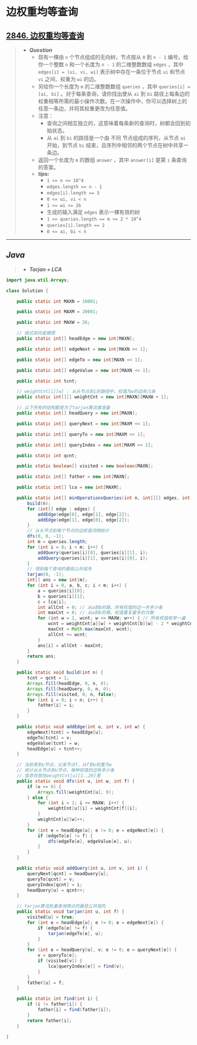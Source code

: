 # 边权重均等查询

## [2846. 边权重均等查询](https://leetcode.cn/problems/minimum-edge-weight-equilibrium-queries-in-a-tree/)

> - ***Question***
>   - 现有一棵由 `n` 个节点组成的无向树，节点按从 `0` 到 `n - 1` 编号。给你一个整数 `n` 和一个长度为 `n - 1` 的二维整数数组 `edges` ，其中 `edges[i] = [ui, vi, wi]` 表示树中存在一条位于节点 `ui` 和节点 `vi` 之间、权重为 `wi` 的边。
>   - 另给你一个长度为 `m` 的二维整数数组 `queries` ，其中 `queries[i] = [ai, bi]` 。对于每条查询，请你找出使从 `ai` 到 `bi` 路径上每条边的权重相等所需的最小操作次数。在一次操作中，你可以选择树上的任意一条边，并将其权重更改为任意值。
>   - 注意：
>     - 查询之间相互独立的，这意味着每条新的查询时，树都会回到初始状态。
>     - 从 `ai` 到 `bi` 的路径是一个由 不同 节点组成的序列，从节点 `ai` 开始，到节点 `bi` 结束，且序列中相邻的两个节点在树中共享一条边。
>   - 返回一个长度为 `m` 的数组 `answer` ，其中 `answer[i]` 是第 `i` 条查询的答案。
>   - ***tips:***
>     - `1 <= n <= 10^4`
>     - `edges.length == n - 1`
>     - `edges[i].length == 3`
>     - `0 <= ui, vi < n`
>     - `1 <= wi <= 26`
>     - 生成的输入满足 `edges` 表示一棵有效的树
>     - `1 <= queries.length == m <= 2 * 10^4`
>     - `queries[i].length == 2`
>     - `0 <= ai, bi < n`

---

## *Java*

> - ***Tarjan + LCA***

```java
import java.util.Arrays;

class Solution {

    public static int MAXN = 10001;

    public static int MAXM = 20001;

    public static int MAXW = 26;

    // 链式前向星建图
    public static int[] headEdge = new int[MAXN];

    public static int[] edgeNext = new int[MAXN << 1];

    public static int[] edgeTo = new int[MAXN << 1];

    public static int[] edgeValue = new int[MAXN << 1];

    public static int tcnt;

    // weightCnt[i][w] : 从头节点到i的路径中，权值为w的边有几条
    public static int[][] weightCnt = new int[MAXN][MAXW + 1];

    // 以下所有的结构都是为了tarjan算法做准备
    public static int[] headQuery = new int[MAXN];

    public static int[] queryNext = new int[MAXM << 1];

    public static int[] queryTo = new int[MAXM << 1];

    public static int[] queryIndex = new int[MAXM << 1];

    public static int qcnt;

    public static boolean[] visited = new boolean[MAXN];

    public static int[] father = new int[MAXN];

    public static int[] lca = new int[MAXM];

    public static int[] minOperationsQueries(int n, int[][] edges, int[][] queries) {
        build(n);
        for (int[] edge : edges) {
            addEdge(edge[0], edge[1], edge[2]);
            addEdge(edge[1], edge[0], edge[2]);
        }
        // 从头节点到每个节点的边权值词频统计
        dfs(0, 0, -1);
        int m = queries.length;
        for (int i = 0; i < m; i++) {
            addQuery(queries[i][0], queries[i][1], i);
            addQuery(queries[i][1], queries[i][0], i);
        }
        // 得到每个查询的最低公共祖先
        tarjan(0, -1);
        int[] ans = new int[m];
        for (int i = 0, a, b, c; i < m; i++) {
            a = queries[i][0];
            b = queries[i][1];
            c = lca[i];
            int allCnt = 0; // 从a到b的路，所有权值的边一共多少条
            int maxCnt = 0; // 从a到b的路，权值重复最多的次数
            for (int w = 1, wcnt; w <= MAXW; w++) { // 所有权值枚举一遍
                wcnt = weightCnt[a][w] + weightCnt[b][w] - 2 * weightCnt[c][w];
                maxCnt = Math.max(maxCnt, wcnt);
                allCnt += wcnt;
            }
            ans[i] = allCnt - maxCnt;
        }
        return ans;
    }

    public static void build(int n) {
        tcnt = qcnt = 1;
        Arrays.fill(headEdge, 0, n, 0);
        Arrays.fill(headQuery, 0, n, 0);
        Arrays.fill(visited, 0, n, false);
        for (int i = 0; i < n; i++) {
            father[i] = i;
        }
    }

    public static void addEdge(int u, int v, int w) {
        edgeNext[tcnt] = headEdge[u];
        edgeTo[tcnt] = v;
        edgeValue[tcnt] = w;
        headEdge[u] = tcnt++;
    }

    // 当前来到u节点，父亲节点f，从f到u权重为w
    // 统计从头节点到u节点，每种权值的边有多少条
    // 信息存放在weightCnt[u][1..26]里
    public static void dfs(int u, int w, int f) {
        if (u == 0) {
            Arrays.fill(weightCnt[u], 0);
        } else {
            for (int i = 1; i <= MAXW; i++) {
                weightCnt[u][i] = weightCnt[f][i];
            }
            weightCnt[u][w]++;
        }
        for (int e = headEdge[u]; e != 0; e = edgeNext[e]) {
            if (edgeTo[e] != f) {
                dfs(edgeTo[e], edgeValue[e], u);
            }
        }
    }

    public static void addQuery(int u, int v, int i) {
        queryNext[qcnt] = headQuery[u];
        queryTo[qcnt] = v;
        queryIndex[qcnt] = i;
        headQuery[u] = qcnt++;
    }

    // tarjan算法批量查询两点的最低公共祖先
    public static void tarjan(int u, int f) {
        visited[u] = true;
        for (int e = headEdge[u]; e != 0; e = edgeNext[e]) {
            if (edgeTo[e] != f) {
                tarjan(edgeTo[e], u);
            }
        }
        for (int e = headQuery[u], v; e != 0; e = queryNext[e]) {
            v = queryTo[e];
            if (visited[v]) {
                lca[queryIndex[e]] = find(v);
            }
        }
        father[u] = f;
    }

    public static int find(int i) {
        if (i != father[i]) {
            father[i] = find(father[i]);
        }
        return father[i];
    }

}
```
